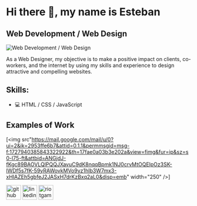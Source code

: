 # Hi there 👋, my name is Esteban
## Web Development / Web Design
![Web Development / Web Design](https://media-exp1.licdn.com/dms/image/C4D16AQEJcVXaTowUGg/profile-displaybackgroundimage-shrink_200_800/0/1647890392247?e=1653523200&v=beta&t=5VDL_ZrfB85kGPh8OJbhfBM1St_ih5cNMblMeu7FEu4)

As a Web Designer, my objective is to make a positive impact on clients, co-workers, and the internet by using my skills and experience to design attractive and compelling websites. 

## Skills: 
* 💻 HTML / CSS / JavaScript

## Examples of Work
[<img src"https://mail.google.com/mail/u/0?ui=2&ik=2953ffe6b7&attid=0.1.1&permmsgid=msg-f:1727940385843322922&th=17fae0a03b3e202a&view=fimg&fur=ip&sz=s0-l75-ft&attbid=ANGjdJ-fKgc89BAOVLQlPQQJXavuC9dK8nqqBpmk1NJ0crvMtOQElpOz3SK-lWDf5s7fK-59yRAWovkMVo9yz1hIb3W7mx3-xHIAZEh5gbfeJ2JASxH7drKzBxq2aL0&disp=emb" width="250" />]


[<img src='https://cdn.jsdelivr.net/npm/simple-icons@3.0.1/icons/github.svg' alt='github' height='40'>](https://github.com/https://github.com/Shizuku-plk)  [<img src='https://cdn.jsdelivr.net/npm/simple-icons@3.0.1/icons/linkedin.svg' alt='linkedin' height='40'>](https://www.linkedin.com/in/https://www.linkedin.com/in/esteban-esquivel-5814171a7?lipi=urn%3Ali%3Apage%3Ad_flagship3_profile_view_base_contact_details%3BLsiEgvBDTNGy0p22WlDsvQ%3D%3D/)  [<img src='https://cdn.jsdelivr.net/npm/simple-icons@3.0.1/icons/riotgames.svg' alt='riotgames' height='40'>](Shizuku#plk)  

